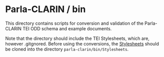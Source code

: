 # Parla-CLARIN / bin

This directory contains scripts for conversion and validation of the Parla-CLARIN TEI ODD schema and example
documents.

Note that the directory should include the TEI Stylesheets, which are, however .gitgnored.
Before using the conversions, the [Stylesheets](https://github.com/TEIC/Stylesheets)
should be cloned into the directory `parla-clarin/bin/Stylesheets`.
